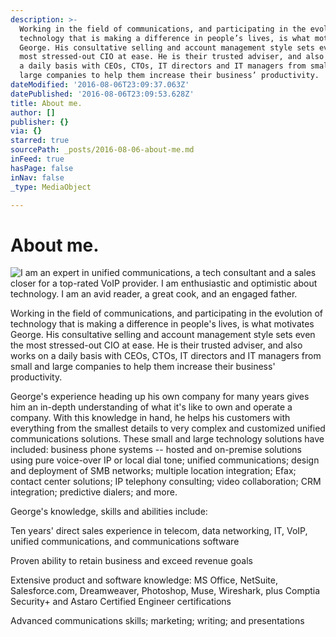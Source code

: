 ```yaml
---
description: >-
  Working in the field of communications, and participating in the evolution of
  technology that is making a difference in people’s lives, is what motivates
  George. His consultative selling and account management style sets even the
  most stressed-out CIO at ease. He is their trusted adviser, and also works on
  a daily basis with CEOs, CTOs, IT directors and IT managers from small and
  large companies to help them increase their business’ productivity.
dateModified: '2016-08-06T23:09:37.063Z'
datePublished: '2016-08-06T23:09:53.628Z'
title: About me.
author: []
publisher: {}
via: {}
starred: true
sourcePath: _posts/2016-08-06-about-me.md
inFeed: true
hasPage: false
inNav: false
_type: MediaObject

---
```

# About me.
![I am an expert in unified communications, a tech consultant and a sales closer for a top-rated VoIP provider.
I am enthusiastic and optimistic about technology. I am an avid reader, a great cook, and an engaged father.](https://the-grid-user-content.s3-us-west-2.amazonaws.com/fd885e05-4574-4839-a512-9b21709c573e.jpg)

Working in the field of communications, and participating in the evolution of technology that is making a difference in people's lives, is what motivates George. His consultative selling and account management style sets even the most stressed-out CIO at ease. He is their trusted adviser, and also works on a daily basis with CEOs, CTOs, IT directors and IT managers from small and large companies to help them increase their business' productivity.

George's experience heading up his own company for many years gives him an in-depth understanding of what it's like to own and operate a company. With this knowledge in hand, he helps his customers with everything from the smallest details to very complex and customized unified communications solutions. These small and large technology solutions have included: business phone systems -- hosted and on-premise solutions using pure voice-over IP or local dial tone; unified communications; design and deployment of SMB networks; multiple location integration; Efax; contact center solutions; IP telephony consulting; video collaboration; CRM integration; predictive dialers; and more.

George's knowledge, skills and abilities include:

Ten years' direct sales experience in telecom, data networking, IT, VoIP, unified communications, and communications software

Proven ability to retain business and exceed revenue goals

Extensive product and software knowledge: MS Office, NetSuite, Salesforce.com, Dreamweaver, Photoshop, Muse, Wireshark, plus Comptia Security+ and Astaro Certified Engineer certifications

Advanced communications skills; marketing; writing; and presentations